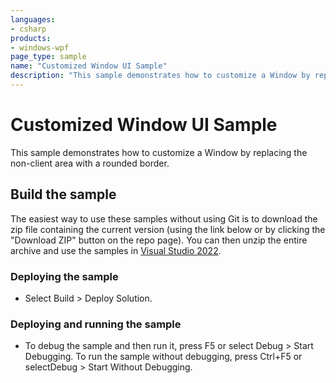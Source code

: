 ```yaml
---
languages:
- csharp
products:
- windows-wpf
page_type: sample
name: "Customized Window UI Sample"        
description: "This sample demonstrates how to customize a Window by replacing the non-client area with a rounded border."
---
```

# Customized Window UI Sample
This sample demonstrates how to customize a Window by replacing the non-client area with a rounded border.

## Build the sample
The easiest way to use these samples without using Git is to download the zip file containing the current version (using the link below or by clicking the "Download ZIP" button on the repo page). You can then unzip the entire archive and use the samples in [Visual Studio 2022](https://www.visualstudio.com/wpf-vs).

### Deploying the sample
- Select Build > Deploy Solution. 

### Deploying and running the sample
- To debug the sample and then run it, press F5 or select Debug >  Start Debugging. To run the sample without debugging, press Ctrl+F5 or selectDebug > Start Without Debugging. 


